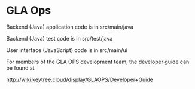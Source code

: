 GLA Ops
=======
 
Backend (Java) application code is in src/main/java

Backend (Java) test code is in src/test/java

User interface (JavaScript) code is in src/main/ui

For members of the GLA OPS development team, the developer guide can be found at 

http://wiki.keytree.cloud/display/GLAOPS/Developer+Guide
